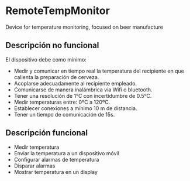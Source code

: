 # RemoteTempMonitor
Device for temperature monitoring, focused on beer manufacture



## Descripción no funcional 
El dispositivo debe como mínimo:

- Medir y comunicar en tiempo real la temperatura del recipiente en que calienta la preparación de cerveza. 
- Acoplarse adecuadamente al recipiente empleado.
- Comunicarse de manera inalámbrica via Wifi o bluetooth. 
- Tener una resolución de 1°C con incertidumbre de  0.5°C.
- Medir temperaturas entre: 0ºC a 120ºC. 
- Establecer conexiones a mínimo 10 m de distancia.
- Tener un tiempo de comunicación de 15s.


## Descripción funcional 

- Medir temperatura
- Enviar la temperatura a un dispositivo móvil 
- Configurar alarmas de temperatura
- Disparar alarmas 
- Mostrar temperatura en un display



